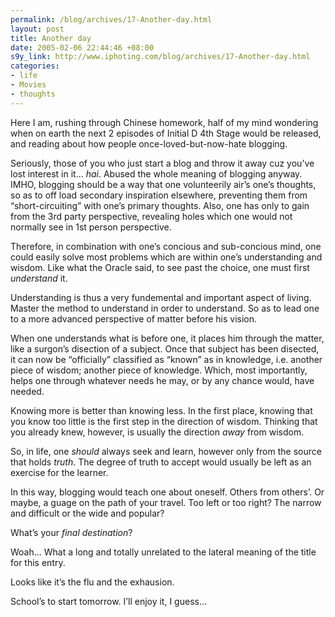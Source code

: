 ```yaml
--- 
permalink: /blog/archives/17-Another-day.html
layout: post
title: Another day
date: 2005-02-06 22:44:46 +08:00
s9y_link: http://www.iphoting.com/blog/archives/17-Another-day.html
categories: 
- life
- Movies
- thoughts
---
```

<p class="whiteline"><p>Here I am, rushing through Chinese homework, half of my mind wondering when on earth the next 2 episodes of Initial D 4th Stage would be released, and reading about how people once-loved-but-now-hate blogging.</p>
</p><p class="whiteline"><p>Seriously, those of you who just start a blog and throw it away cuz you&#8217;ve lost interest in it... <em>hai</em>. Abused the whole meaning of blogging anyway. IMHO, blogging should be a way that one volunteerily air&#8217;s one&#8217;s thoughts, so as to off load secondary inspiration elsewhere, preventing them from &#8220;short-circuiting&#8221; with one&#8217;s primary thoughts. Also, one has only to gain from the 3rd party perspective, revealing holes which one would not normally see in 1st person perspective.</p>
</p><p class="whiteline"><p>Therefore, in combination with one&#8217;s concious and sub-concious mind, one could easily solve most problems which are within one&#8217;s understanding and wisdom. Like what the Oracle said, to see past the choice, one must first <em>understand</em> it.</p>
</p><p class="whiteline"><p>Understanding is thus a very fundemental and important aspect of living. Master the method to understand in order to understand. So as to lead one to a more advanced perspective of matter before his vision.</p>
</p><p class="whiteline"><p>When one understands what is before one, it places him through the matter, like a surgon&#8217;s disection of a subject. Once that subject has been disected, it can now be &#8220;officially&#8221; classified as &#8220;known&#8221; as in knowledge, i.e. another piece of wisdom; another piece of knowledge. Which, most importantly, helps one through whatever needs he may, or by any chance would, have needed.</p>
</p><p class="whiteline"><p>Knowing more is better than knowing less. In the first place, knowing that you know too little is the first step in the direction of wisdom. Thinking that you already knew, however, is usually the direction <em>away</em> from wisdom.</p>
</p><p class="whiteline"><p>So, in life, one <em>should</em> always seek and learn, however only from the source that holds <em>truth</em>. The degree of truth to accept would usually be left as an exercise for the learner.</p>
</p><p class="whiteline"><p>In this way, blogging would teach one about oneself. Others from others&#8217;. Or maybe, a guage on the path of your travel. Too left or too right? The narrow and difficult or the wide and popular?</p>
</p><p class="whiteline"><p>What&#8217;s your <em>final</em> <i>destination</i>?</p>
</p><p class="whiteline"><p>Woah... What a long and totally unrelated to the lateral meaning of the title for this entry.</p>
</p><p class="whiteline"><p>Looks like it&#8217;s the flu and the exhausion.</p>
</p><p class="break"><p>School&#8217;s to start tomorrow. I&#8217;ll enjoy it, I guess...</p></p>
